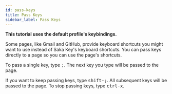 ```yaml
---
id: pass-keys
title: Pass Keys
sidebar_label: Pass Keys
---
```



**This tutorial uses the default profile's keybindings.**

Some pages, like Gmail and GitHub, provide keyboard shortcuts you might want to use instead of Saka Key's keyboard shortcuts. You can pass keys directly to a page so you can use the page's shortcuts.

To pass a single key, type <kbd>;</kbd>. The next key you type will be passed to the page.

If you want to keep passing keys, type <kbd>shift-;</kbd>. All subsequent keys  will be passed to the page. To stop passing keys, type <kbd>ctrl-x</kbd>.
